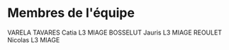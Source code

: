 # Membres de l'équipe
VARELA TAVARES Catia L3 MIAGE
BOSSELUT Jauris L3 MIAGE
REOULET Nicolas L3 MIAGE
